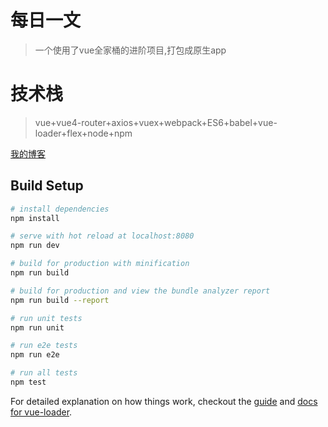 # 每日一文

> 一个使用了vue全家桶的进阶项目,打包成原生app

# 技术栈

>vue+vue4-router+axios+vuex+webpack+ES6+babel+vue-loader+flex+node+npm

[我的博客](http://blog.csdn.net/guodongxiaren)  

## Build Setup

``` bash
# install dependencies
npm install

# serve with hot reload at localhost:8080
npm run dev

# build for production with minification
npm run build

# build for production and view the bundle analyzer report
npm run build --report

# run unit tests
npm run unit

# run e2e tests
npm run e2e

# run all tests
npm test
```

For detailed explanation on how things work, checkout the [guide](http://vuejs-templates.github.io/webpack/) and [docs for vue-loader](http://vuejs.github.io/vue-loader).
